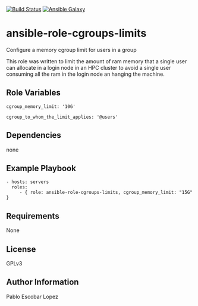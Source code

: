 [![Build Status](https://travis-ci.org/pescobar/ansible-role-cgroups-limits.svg?branch=master)](https://travis-ci.org/pescobar/ansible-role-cgroups-limits)
[![Ansible Galaxy](https://img.shields.io/badge/galaxy-pescobar.cgroups_mem_limit-blue.svg)](https://galaxy.ansible.com/pescobar/cgroups_mem_limit)

ansible-role-cgroups-limits
=========

Configure a memory cgroup limit for users in a group

This role was written to limit the amount of ram memory that a single user can
allocate in a login node in an HPC cluster to avoid a single user consuming 
all the ram in the login node an hanging the machine.

Role Variables
--------------

```
cgroup_memory_limit: '10G'

cgroup_to_whom_the_limit_applies: '@users'
```

Dependencies
------------

none

Example Playbook
----------------

    - hosts: servers
      roles:
         - { role: ansible-role-cgroups-limits, cgroup_memory_limit: "15G" }

Requirements
------------

None

License
-------

GPLv3

Author Information
------------------

Pablo Escobar Lopez

